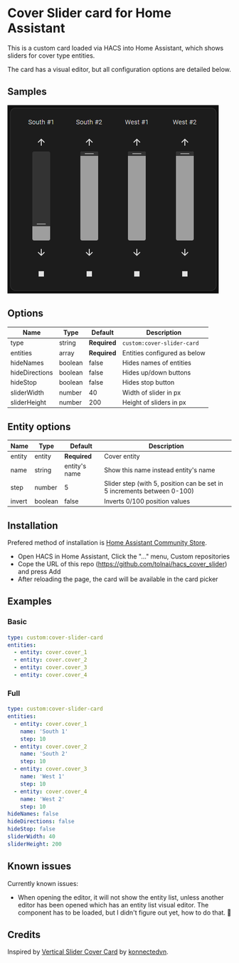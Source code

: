 # Cover Slider card for Home Assistant

This is a custom card loaded via HACS into Home Assistant, which shows sliders for cover type entities.

The card has a visual editor, but all configuration options are detailed below.

## Samples

![Basic example](images/basic.png)

## Options

| Name           | Type    | Default      | Description                  |
| -------------- | ------- | ------------ | ---------------------------- |
| type           | string  | **Required** | `custom:cover-slider-card`   |
| entities       | array   | **Required** | Entities configured as below |
| hideNames      | boolean | false        | Hides names of entities      |
| hideDirections | boolean | false        | Hides up/down buttons        |
| hideStop       | boolean | false        | Hides stop button            |
| sliderWidth    | number  | 40           | Width of slider in px        |
| sliderHeight   | number  | 200          | Height of sliders in px      |

## Entity options

| Name   | Type    | Default       | Description                                                             |
| ------ | ------- | ------------- | ----------------------------------------------------------------------- |
| entity | entity  | **Required**  | Cover entity                                                            |
| name   | string  | entity's name | Show this name instead entity's name                                    |
| step   | number  | 5             | Slider step (with 5, position can be set in 5 increments between 0-100) |
| invert | boolean | false         | Inverts 0/100 position values                                           |

## Installation

Prefered method of installation is [Home Assistant Community Store](https://github.com/hacs/integration).

- Open HACS in Home Assistant, Click the "..." menu, Custom repositories
- Cope the URL of this repo (<https://github.com/tolnai/hacs_cover_slider>) and press Add
- After reloading the page, the card will be available in the card picker

## Examples

### Basic

```yaml
type: custom:cover-slider-card
entities:
  - entity: cover.cover_1
  - entity: cover.cover_2
  - entity: cover.cover_3
  - entity: cover.cover_4
```

### Full

```yaml
type: custom:cover-slider-card
entities:
  - entity: cover.cover_1
    name: 'South 1'
    step: 10
  - entity: cover.cover_2
    name: 'South 2'
    step: 10
  - entity: cover.cover_3
    name: 'West 1'
    step: 10
  - entity: cover.cover_4
    name: 'West 2'
    step: 10
hideNames: false
hideDirections: false
hideStop: false
sliderWidth: 40
sliderHeight: 200
```

## Known issues

Currently known issues:

- When opening the editor, it will not show the entity list, unless another editor has been opened which has an entity list visual editor. The component has to be loaded, but I didn't figure out yet, how to do that. 🙈

## Credits

Inspired by [Vertical Slider Cover Card](https://github.com/konnectedvn/lovelace-vertical-slider-cover-card) by [konnectedvn](https://github.com/konnectedvn).
